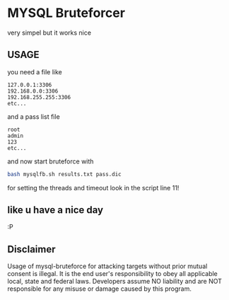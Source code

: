 # MYSQL Bruteforcer
very simpel but it works nice

## USAGE
you need a file like
```
127.0.0.1:3306
192.168.0.0:3306
192.168.255.255:3306
etc...
```
and a pass list file
```
root
admin
123
etc...
```

and now start bruteforce with
```bash
bash mysqlfb.sh results.txt pass.dic
```
for setting the threads and timeout look in the script line 11!

## like u have a nice day
:P

## Disclaimer
Usage of mysql-bruteforce for attacking targets without prior mutual consent is illegal.
It is the end user's responsibility to obey all applicable local, state and federal laws.
Developers assume NO liability and are NOT responsible for any misuse or damage caused by this program.
